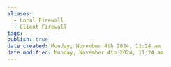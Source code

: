 ```yaml
---
aliases:
  - Local Firewall
  - Client Firewall
tags: 
publish: true
date created: Monday, November 4th 2024, 11:24 am
date modified: Monday, November 4th 2024, 11:24 am
---
```

